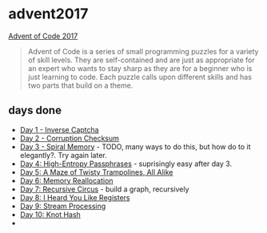 # advent2017

[Advent of Code 2017](http://adventofcode.com/2017)

> Advent of Code is a series of small programming puzzles for a variety of skill levels. They are self-contained and are just as appropriate for an expert who wants to stay sharp as they are for a beginner who is just learning to code. Each puzzle calls upon different skills and has two parts that build on a theme.

## days done

- [Day 1 - Inverse Captcha](https://github.com/khalido/advent2017/blob/master/Day%2001%20-%20Inverse%20Captcha.ipynb)
- [Day 2 - Corruption Checksum](https://github.com/khalido/advent2017/blob/master/Day%2002%20-%20Corruption%20Checksum.ipynb)
- [Day 3 - Spiral Memory](https://github.com/khalido/advent2017/blob/master/Day%2003%20-%20Spiral%20Memory.ipynb) - TODO, many ways to do this, but how do to it elegantly?. Try again later.
- [Day 4: High-Entropy Passphrases](https://github.com/khalido/advent2017/blob/master/Day%2004%20-%20High-Entropy%20Passphrases.ipynb) - suprisingly easy after day 3.
- [Day 5: A Maze of Twisty Trampolines, All Alike](https://github.com/khalido/advent2017/blob/master/Day%2005%20-%20A%20Maze%20of%20Twisty%20Trampolines%2C%20All%20Alike.ipynb)
- [Day 6: Memory Reallocation](https://github.com/khalido/advent2017/blob/master/Day%2006%20-%20Memory%20Reallocation.ipynb)
- [Day 7: Recursive Circus](https://github.com/khalido/advent2017/blob/master/Day%2007%20-%20Recursive%20Circus.ipynb) - build a graph, recursively
- [Day 8: I Heard You Like Registers](https://github.com/khalido/advent2017/blob/master/Day%2008%20-%20I%20Heard%20You%20Like%20Registers.ipynb)
- [Day 9: Stream Processing](https://github.com/khalido/advent2017/blob/master/Day%2009%20-%20Stream%20Processing.ipynb)
- [Day 10: Knot Hash](https://github.com/khalido/advent2017/blob/master/Day%2010%20-%20Knot%20Hash.ipynb)
- 